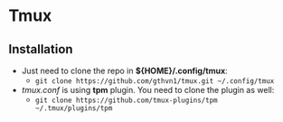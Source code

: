 # Tmux

## Installation

- Just need to clone the repo in **${HOME}/.config/tmux**:
  - `git clone https://github.com/gthvn1/tmux.git ~/.config/tmux`
- *tmux.conf* is using **tpm** plugin. You need to clone the plugin as well:
  - `git clone https://github.com/tmux-plugins/tpm ~/.tmux/plugins/tpm`
